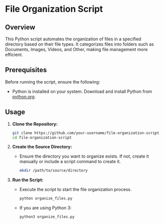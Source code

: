 # File Organization Script

## Overview

This Python script automates the organization of files in a specified directory based on their file types. It categorizes files into folders such as Documents, Images, Videos, and Other, making file management more efficient.

## Prerequisites

Before running the script, ensure the following:

- Python is installed on your system. Download and install Python from [python.org](https://www.python.org/downloads/).

## Usage

1. **Clone the Repository:**
   ```bash
   git clone https://github.com/your-username/file-organization-script.git
   cd file-organization-script

2. **Create the Source Directory:**
   - Ensure the directory you want to organize exists. If not, create it manually or include a script command to create it.
     ```bash
     mkdir /path/to/source/directory
     ```

3. **Run the Script:**
   - Execute the script to start the file organization process.
     ```bash
     python organize_files.py
     ```

   - If you are using Python 3:
     ```bash
     python3 organize_files.py
     ```
